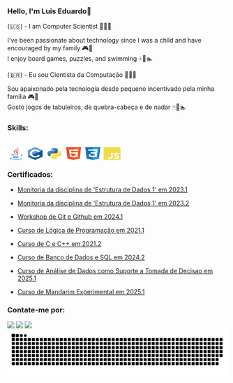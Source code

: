 ### Hello, I'm Luis Eduardo👋

(🇺🇸) - I am Computer Scientist 👨‍💻🌐

<p1>I've been passionate about technology since I was a child and have encouraged by my family 🎮👾
<br>I enjoy board games, puzzles, and swimming 🀄🧩🏊</p1>

(🇧🇷) - Eu sou Cientista da Computação 👨‍💻🌐

<p1>Sou apaixonado pela tecnologia desde pequeno incentivado pela minha família 🎮👾
<br>Gosto jogos de tabuleiros, de quebra-cabeça e de nadar 🀄🧩🏊</p1>

### Skills:
  
  <div style="display: inline_block"><br>
    <img align="center" alt="Edu-JAVA" height="30" width="40" src="https://raw.githubusercontent.com/devicons/devicon/master/icons/java/java-original.svg">
    <img align="center" alt="Edu-C" height="30" width="40" src="https://raw.githubusercontent.com/devicons/devicon/master/icons/c/c-original.svg">
    <img align="center" alt="Edu-Python" height="30" width="40" src="https://raw.githubusercontent.com/devicons/devicon/master/icons/python/python-original.svg">
    <img align="center" alt="Edu-HTML" height="30" width="40" src="https://raw.githubusercontent.com/devicons/devicon/master/icons/html5/html5-original.svg">
    <img align="center" alt="Edu-CSS" height="30" width="40" src="https://raw.githubusercontent.com/devicons/devicon/master/icons/css3/css3-original.svg">
    <img align="center" alt="Edu-Js" height="30" width="40" src="https://raw.githubusercontent.com/devicons/devicon/master/icons/javascript/javascript-plain.svg">
  </div>

### Certificados:

- [Monitoria da disciplina de 'Estrutura de Dados 1' em 2023.1](https://github.com/LEDHU/Certificados/blob/master/Certificado-Estrutura-de-Dados-1-2023.1-_Luis-Eduardo-Peixoto-da-Silva.pdf)
- [Monitoria da disciplina de 'Estrutura de Dados 1' em 2023.2](https://github.com/LEDHU/Certificados/blob/master/Certificado-Estrutura-de-Dados-1-2023.2-_Luis-Eduardo-Peixoto-da-Silva.pdf)
- [Workshop de Git e Github em 2024.1](https://github.com/LEDHU/Certificados/blob/master/Certificado-Workshop-de-GitGitHub-da-UNICAP_Luis-Eduardo-Peixoto-da-Silva.pdf)

- [Curso de Lógica de Programação em 2021.1](https://github.com/LEDHU/Certificados/blob/master/Logica%20de%20prog.pdf)
- [Curso de C e C++ em 2021.2](https://github.com/LEDHU/Certificados/blob/master/C%20e%20C%2B%2B.pdf)
- [Curso de Banco de Dados e SQL em 2024.2](https://github.com/LEDHU/Certificados/blob/master/BD%20SQL.pdf)
- [Curso de Análise de Dados como Suporte a Tomada de Decisao em 2025.1](https://github.com/LEDHU/Certificados/blob/master/analise_de_dados_como_suporte_a_tomada_de_decisao_turma_dez2024_certificado.pdf)
- [Curso de Mandarim Experimental em 2025.1](https://github.com/LEDHU/Certificados/blob/master/certificate-mandarim.pdf) 
  
### Contate-me por:
 
<div>
    <a href="https://instagram.com/edupeixot0" target="_blank"><img src="https://img.shields.io/badge/-Instagram-%23E4405F?style=for-the-badge&logo=instagram&logoColor=white" target="_blank"></a>
    <a href = "mailto:luiseduardopeixoto22@gmail.com"><img src="https://img.shields.io/badge/-Gmail-%23333?style=for-the-badge&logo=gmail&logoColor=white" target="_blank"></a>
    <a href="https://www.linkedin.com/in/edupeixot0/" target="_blank"><img src="https://img.shields.io/badge/-LinkedIn-%230077B5?style=for-the-badge&logo=linkedin&logoColor=white" target="_blank"></a> 
  
  <picture>
    <source media="(prefers-color-scheme: dark)" srcset="https://raw.githubusercontent.com/platane/platane/output/github-contribution-grid-snake-dark.svg">
    <source media="(prefers-color-scheme: light)" srcset="https://raw.githubusercontent.com/platane/platane/output/github-contribution-grid-snake.svg">
    <img alt="github contribution grid snake animation" src="https://raw.githubusercontent.com/platane/platane/output/github-contribution-grid-snake.svg">
  </picture>

</div>
